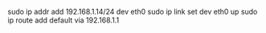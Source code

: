 sudo ip addr add 192.168.1.14/24 dev eth0
sudo ip link set dev eth0 up
sudo ip route add default via 192.168.1.1
